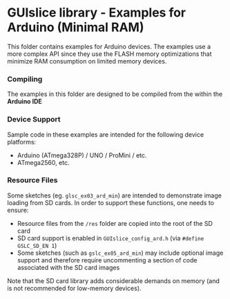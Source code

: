 # GUIslice library - Examples for Arduino (Minimal RAM) #
This folder contains examples for Arduino devices. The examples
use a more complex API since they use the FLASH memory
optimizations that minimize RAM consumption on limited memory devices.

### Compiling ###
The examples in this folder are designed to be compiled from the within the **Arduino IDE**

### Device Support ###
Sample code in these examples are intended for the following device platforms:
- Arduino (ATmega328P) / UNO / ProMini / etc.
- ATmega2560, etc.


### Resource Files ###
Some sketches (eg. `glsc_ex03_ard_min`) are intended to demonstrate image loading from SD cards.
In order to support these functions, one needs to ensure:
- Resource files from the `/res` folder are copied into the root of the SD card
- SD card support is enabled in `GUIslice_config_ard.h` (via `#define GSLC_SD_EN 1`)
- Some sketches (such as `gslc_ex05_ard_min`) may include optional image support and
  therefore require uncommenting a section of code associated with the SD card images

Note that the SD card library adds considerable demands on memory (and is not
recommended for low-memory devices).
